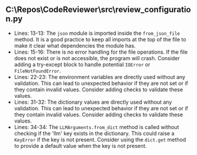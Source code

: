 

## C:\Repos\CodeReviewer\src\review_configuration.py
- Lines: 13-13: The `json` module is imported inside the `from_json_file` method. It is a good practice to keep all imports at the top of the file to make it clear what dependencies the module has.
- Lines: 15-16: There is no error handling for the file operations. If the file does not exist or is not accessible, the program will crash. Consider adding a try-except block to handle potential `IOError` or `FileNotFoundError`.
- Lines: 22-23: The environment variables are directly used without any validation. This can lead to unexpected behavior if they are not set or if they contain invalid values. Consider adding checks to validate these values.
- Lines: 31-32: The dictionary values are directly used without any validation. This can lead to unexpected behavior if they are not set or if they contain invalid values. Consider adding checks to validate these values.
- Lines: 34-34: The `LLMArguments.from_dict` method is called without checking if the 'llm' key exists in the dictionary. This could raise a `KeyError` if the key is not present. Consider using the `dict.get` method to provide a default value when the key is not present.
